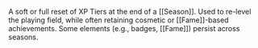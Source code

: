 A soft or full reset of XP Tiers at the end of a [[Season]]. Used to re-level the playing field, while often retaining cosmetic or [[Fame]]-based achievements. Some elements (e.g., badges, [[Fame]]) persist across seasons.
